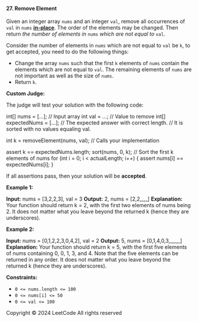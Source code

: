 #### 27\. Remove Element

Given an integer array `nums` and an integer `val`, remove all occurrences of `val` in `nums` [**in-place**](https://en.wikipedia.org/wiki/In-place_algorithm). The order of the elements may be changed. Then return _the number of elements in_ `nums` _which are not equal to_ `val`.

Consider the number of elements in `nums` which are not equal to `val` be `k`, to get accepted, you need to do the following things:

*   Change the array `nums` such that the first `k` elements of `nums` contain the elements which are not equal to `val`. The remaining elements of `nums` are not important as well as the size of `nums`.
*   Return `k`.

**Custom Judge:**

The judge will test your solution with the following code:

int\[\] nums = \[...\]; // Input array
int val = ...; // Value to remove
int\[\] expectedNums = \[...\]; // The expected answer with correct length.
                            // It is sorted with no values equaling val.

int k = removeElement(nums, val); // Calls your implementation

assert k == expectedNums.length;
sort(nums, 0, k); // Sort the first k elements of nums
for (int i = 0; i < actualLength; i++) {
    assert nums\[i\] == expectedNums\[i\];
}

If all assertions pass, then your solution will be **accepted**.

**Example 1:**

**Input:** nums = \[3,2,2,3\], val = 3
**Output:** 2, nums = \[2,2,\_,\_\]
**Explanation:** Your function should return k = 2, with the first two elements of nums being 2.
It does not matter what you leave beyond the returned k (hence they are underscores).

**Example 2:**

**Input:** nums = \[0,1,2,2,3,0,4,2\], val = 2
**Output:** 5, nums = \[0,1,4,0,3,\_,\_,\_\]
**Explanation:** Your function should return k = 5, with the first five elements of nums containing 0, 0, 1, 3, and 4.
Note that the five elements can be returned in any order.
It does not matter what you leave beyond the returned k (hence they are underscores).

**Constraints:**

*   `0 <= nums.length <= 100`
*   `0 <= nums[i] <= 50`
*   `0 <= val <= 100`

Copyright ©️ 2024 LeetCode All rights reserved